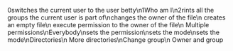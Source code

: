 0switches the current user to the user betty\n1Who am I\n2rints all the groups the current user is part of\nchanges the owner of the file\n creates an empty file\n execute permission to the owner of the file\n Multiple permissions\nEverybody\nsets the permission\nsets the mode\nsets the mode\nDirectories\n More directories\nChange group\n Owner and group

